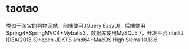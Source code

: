 # taotao
类似于淘宝的购物网站，前端使用JQuery EasyUI，后端使用Spring4+SpringMVC4+Mybatis3，数据库使用MySQL5.7，开发平台IntelliJ IDEA(2018.3)+open JDK1.8 amd64+MacOS High Sierra 10.13.6

